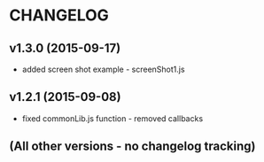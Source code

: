 # CHANGELOG

## v1.3.0 (2015-09-17)
* added screen shot example - screenShot1.js

## v1.2.1 (2015-09-08)
* fixed commonLib.js function - removed callbacks

## (All other versions - no changelog tracking)